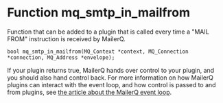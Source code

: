 # Function mq_smtp_in_mailfrom

Function that can be added to a plugin that is called every time a "MAIL FROM" 
instruction is received by MailerQ.

```
bool mq_smtp_in_mailfrom(MQ_Context *context, MQ_Connection *connection, MQ_Address *envelope);

```

If your plugin returns true, MailerQ hands over control to your plugin, and you 
should also hand control back. For more information on how MailerQ plugins can 
interact with the event loop, and how control is passed to and from plugins, 
see [the article about the MailerQ event loop](eventloop).

